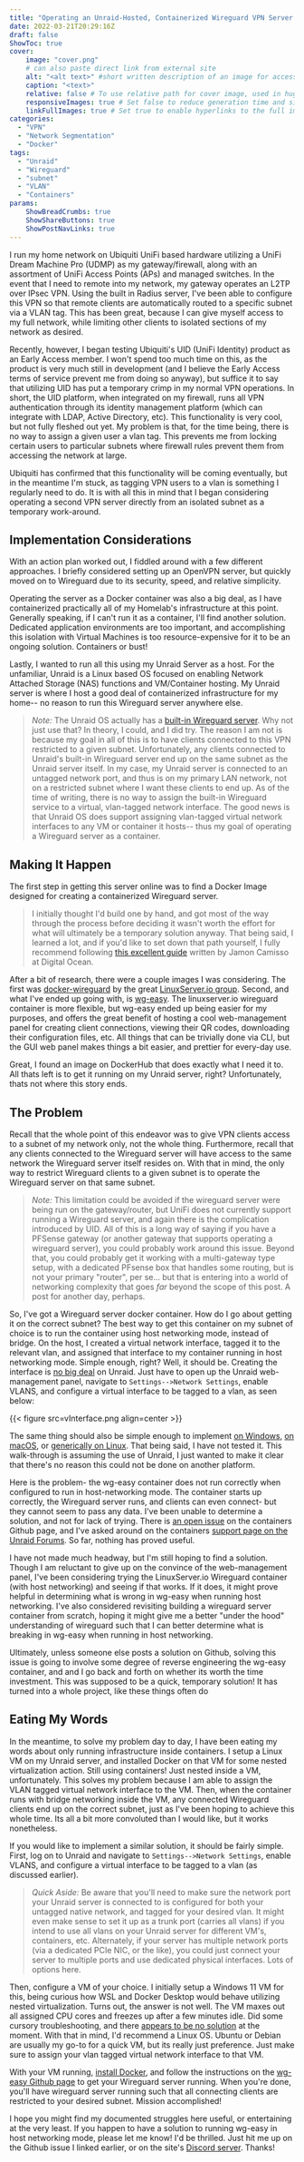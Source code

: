 ```yaml
---
title: "Operating an Unraid-Hosted, Containerized Wireguard VPN Server on a VLAN"
date: 2022-03-21T20:29:16Z
draft: false
ShowToc: true
cover:
    image: "cover.png"
    # can also paste direct link from external site
    alt: "<alt text>" #short written description of an image for accessibility, if image cannot be viewed
    caption: "<text>"
    relative: false # To use relative path for cover image, used in hugo Page-bundles
    responsiveImages: true # Set false to reduce generation time and size of the site
    linkFullImages: true # Set true to enable hyperlinks to the full image size on post pages
categories:
  - "VPN"
  - "Network Segmentation"
  - "Docker"
tags:
  - "Unraid"
  - "Wireguard"
  - "subnet"
  - "VLAN"
  - "Containers"
params:
    ShowBreadCrumbs: true
    ShowShareButtons: true
    ShowPostNavLinks: true
---
```

I run my home network on Ubiquiti UniFi based hardware utilizing a UniFi Dream Machine Pro (UDMP) as my gateway/firewall, along with an assortment of UniFi Access Points (APs) and managed switches. In the event that I need to remote into my network, my gateway operates an L2TP over IPsec VPN. Using the built in Radius server, I've been able to configure this VPN so that remote clients are automatically routed to a specific subnet via a VLAN tag. This has been great, because I can give myself access to my full network, while limiting other clients to isolated sections of my network as desired. 

Recently, however, I began testing Ubiquiti's UID (UniFi Identity) product as an Early Access member. I won't spend too much time on this, as the product is very much still in development (and I believe the Early Access terms of service prevent me from doing so anyway), but suffice it to say that utilizing UID has put a temporary crimp in my normal VPN operations. In short, the UID platform, when integrated on my firewall, runs all VPN authentication through its identity management platform (which can integrate with LDAP, Active Directory, etc). This functionality is  very cool, but not fully fleshed out yet. My problem is that, for the time being, there is no way to assign a given user a vlan tag. This prevents me from locking certain users to particular subnets where firewall rules prevent them from accessing the network at large. 

Ubiquiti has confirmed that this functionality will be coming eventually, but in the meantime I'm stuck, as tagging VPN users to a vlan is something I regularly need to do. It is with all this in mind that I began considering operating a second VPN server directly from an isolated subnet as a temporary work-around.  

## Implementation Considerations
With an action plan worked out, I fiddled around with a few different approaches. I briefly considered setting up an OpenVPN server, but quickly moved on to Wireguard due to its security, speed, and relative simplicity. 

Operating the server as a Docker container was also a big deal, as I have containerized practically all of my Homelab's infrastructure at this point. Generally speaking, if I can't run it as a container, I'll find another solution. Dedicated application environments are too important, and accomplishing this isolation with Virtual Machines is too resource-expensive for it to be an ongoing solution. Containers or bust! 

Lastly, I wanted to run all this using my Unraid Server as a host. For the unfamiliar, Unraid is a Linux based OS focused on enabling Network Attached Storage (NAS) functions and VM/Container hosting. My Unraid server is where I host a good deal of containerized infrastructure for my home-- no reason to run this Wireguard server anywhere else. 

> *Note:* The Unraid OS actually has a [built-in Wireguard server](https://unraid.net/de/blog/wireguard-on-unraid). Why not just use that? In theory, I could, and I did try. The reason I am not is because my goal in all of this is to have clients connected to this VPN restricted to a given subnet. Unfortunately, any clients connected to Unraid's built-in Wireguard server end up on the same subnet as the Unraid server itself. In my case, my Unraid server is connected to an untagged network port, and thus is on my primary LAN network, not on a restricted subnet where I want these clients to end up. As of the time of writing, there is no way to assign the built-in Wireguard service to a virtual, vlan-tagged network interface. The good news is that Unraid OS does support assigning vlan-tagged virtual network interfaces to any VM or container it hosts-- thus my goal of operating a Wireguard server as a container. 

## Making It Happen
The first step in getting this server online was to find a Docker Image designed for creating a containerized Wireguard server. 

> I initially thought I'd build one by hand, and got most of the way through the process before deciding it wasn't worth the effort for what will ultimately be a temporary solution anyway. That being said, I learned a lot, and if you'd like to set down that path yourself, I fully recommend following [this excellent guide](https://www.digitalocean.com/community/tutorials/how-to-set-up-wireguard-on-ubuntu-20-04) written by Jamon Camisso at Digital Ocean. 

After a bit of research, there were a couple images I was considering. The first was [docker-wireguard](https://github.com/linuxserver/docker-wireguard) by the great [LinuxServer.io group](https://www.linuxserver.io/). Second, and what I've ended up going with, is [wg-easy](https://github.com/WeeJeWel/wg-easy/). The linuxserver.io wireguard container is more flexible, but wg-easy ended up being easier for my purposes, and offers the great benefit of hosting a cool web-management panel for creating client connections, viewing their QR codes, downloading their configuration files, etc. All things that can be trivially done via CLI, but the GUI web panel makes things a bit easier, and prettier for every-day use. 

Great, I found an image on DockerHub that does exactly what I need it to. All thats left is to get it running on my Unraid server, right? Unfortunately, thats not where this story ends. 

## The Problem
Recall that the whole point of this endeavor was to give VPN clients access to a subnet of my network only, not the whole thing. Furthermore, recall that any clients connected to the Wireguard server will have access to the same network the Wireguard server itself resides on. With that in mind, the only way to restrict Wireguard clients to a given subnet is to operate the Wireguard server on that same subnet.

> *Note:* This limitation could be avoided if the wireguard server were being run on the gateway/router, but UniFi does not currently support running a Wireguard server, and again there is the complication introduced by UID. All of this is a long way of saying if you have a PFSense gateway (or another gateway that supports operating a wireguard server), you could probably work around this issue. Beyond that, you could probably get it working with a multi-gateway type setup, with a dedicated PFsense box that handles some routing, but is not your primary "router", per se... but that is entering into a world of networking complexity that goes *far* beyond the scope of this post. A post for another day, perhaps. 

So, I've got a Wireguard server docker container. How do I go about getting it on the correct subnet? The best way to get this container on my subnet of choice is to run the container using host networking mode, instead of bridge. On the host, I created a virtual network interface, tagged it to the relevant vlan, and assigned that interface to my container running in host networking mode. Simple enough, right? Well, it should be. Creating the interface is [no big deal](https://forums.unraid.net/topic/62107-network-isolation-in-unraid-64/) on Unraid. Just have to open up the Unraid web-management panel, navigate to ``Settings-->Network Settings``, enable VLANS, and configure a virtual interface to be tagged to a vlan, as seen below: 

{{< figure src=vInterface.png align=center >}}

The same thing should also be simple enough to implement [on Windows](http://woshub.com/configure-multiple-vlan-on-windows/), [on macOS](https://support.apple.com/en-vn/guide/mac-help/mh15134/mac), or [generically on Linux](https://sleeplessbeastie.eu/2019/12/20/how-to-create-vlan-interface-using-the-ip-utility/). That being said, I have not tested it. This walk-through is assuming the use of Unraid, I just wanted to make it clear that there's no reason this could not be done on another platform. 

Here is the problem- the wg-easy container does not run correctly when configured to run in host-networking mode. The container starts up correctly, the Wireguard server runs, and clients can even connect- but they cannot seem to pass any data. I've been unable to determine a solution, and not for lack of trying. There is [an open issue](https://github.com/WeeJeWel/wg-easy/issues/218) on the containers Github page, and I've asked around on the containers [support page on the Unraid Forums](https://forums.unraid.net/topic/117195-support-smartphonelover-wireguard-easy/#comment-1070763). So far, nothing has proved useful. 

I have not made much headway, but I'm still hoping to find a solution. Though I am reluctant to give up on the convince of the web-management panel, I've been considering trying the LinuxServer.io Wireguard container (with host networking) and seeing if that works. If it does, it might prove helpful in determining what is wrong in wg-easy when running host networking. I've also considered revisiting building a wireguard server container from scratch, hoping it might give me a better "under the hood" understanding of wireguard such that I can better determine what is breaking in wg-easy when running in host networking. 

Ultimately, unless someone else posts a solution on Github, solving this issue is going to involve some degree of reverse engineering the wg-easy container, and and I go back and forth on whether its worth the time investment. This was supposed to be a quick, temporary solution! It has turned into a whole project, like these things often do

## Eating My Words
In the meantime, to solve my problem day to day, I have been eating my words about only running infrastructure inside containers. I setup a Linux VM on my Unraid server, and installed Docker on that VM for some nested virtualization action. Still using containers! Just nested inside a VM, unfortunately. This solves my problem because I am able to assign the VLAN tagged virtual network interface to the VM. Then, when the container runs with bridge networking inside the VM, any connected Wireguard clients end up on the correct subnet, just as I've been hoping to achieve this whole time. Its all a bit more convoluted than I would like, but it works nonetheless. 

If you would like to implement a similar solution, it should be fairly simple. First, log on to Unraid and navigate to ``Settings-->Network Settings``, enable VLANS, and configure a virtual interface to be tagged to a vlan (as discussed earlier). 

> *Quick Aside:* Be aware that you'll need to make sure the network port your Unraid server is connected to is configured for both your untagged native network, and tagged for your desired vlan. It might even make sense to set it up as a trunk port (carries all vlans) if you intend to use all vlans on your Unraid server for different VM's, containers, etc. Alternately, if your server has multiple network ports (via a dedicated PCIe NIC, or the like), you could just connect your server to multiple ports and use dedicated physical interfaces. Lots of options here. 

Then, configure a VM of your choice. I initially setup a Windows 11 VM for this, being curious how WSL and Docker Desktop would behave utilizing nested virtualization. Turns out, the answer is not well. The VM maxes out all assigned CPU cores and freezes up after a few minutes idle. Did some cursory troubleshooting, and there [appears to be no  solution](https://forums.unraid.net/bug-reports/prereleases/windows-11-vm-freezes-after-several-minutes-idle-6100-rc2-r1667/) at the moment. With that in mind, I'd recommend a Linux OS. Ubuntu or Debian are usually my go-to for a quick VM, but its really just preference. Just make sure to assign your vlan tagged virtual network interface to that VM. 

With your VM running, [install Docker](https://docs.docker.com/engine/install/), and follow the instructions on the [wg-easy Github page](https://github.com/WeeJeWel/wg-easy/) to get your Wireguard server running. When you're done, you'll have wireguard server running such that all connecting clients are restricted to your desired subnet. Mission accomplished! 

I hope you might find my documented struggles here useful, or entertaining at the very least. If you happen to have a solution to running wg-easy in host networking mode, please let me know! I'd be thrilled. Just hit me up on the Github issue I linked earlier, or on the site's [Discord server](https://discord.gg/RvGUzxAyST). Thanks!